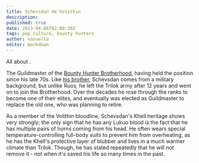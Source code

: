 ```yaml
---
title: Schevsdan de'Volithin
description:
published: true
date: 2013-04-06T02:00:30Z
tags: pop culture, bounty hunters
author: nasuella
editor: markdown
---
```


All about .

The Guildmaster of the [Bounty Hunter Brotherhood](/bounty-hunter-brotherhood "wikilink"), having held the position since his late 70s. Like [his brother](/ruos-halnakh-devolithin "wikilink"), Schevsdan comes from a military background, but unlike Ruos, he left the Trilok army after 12 years and went on to join the Brotherhood. Over the decades he rose through the ranks to become one of their elites, and eventually was elected as Guildmaster to replace the old one, who was planning to retire.

As a member of the Volithin bloodline, Schevsdan's Khell heritage shows very strongly; the only sign that he has any Lukuo blood is the fact that he has multiple pairs of horns coming from his head. He often wears special temperature-controlling full-body suits to prevent him from overheating, as he has the Khell's protective layer of blubber and lives in a much warmer climate than Trilok. Though, he has stated repeatedly that he will not remove it - not when it's saved his life so many times in the past.